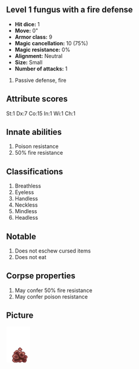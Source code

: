 ## Level 1 fungus with a fire defense

- **Hit dice:** 1
- **Move:** 0"
- **Armor class:** 9
- **Magic cancellation:** 10 (75%)
- **Magic resistance:** 0%
- **Alignment:** Neutral
- **Size:** Small
- **Number of attacks:** 1
1. Passive defense, fire

## Attribute scores

St:1 Dx:7 Co:15 In:1 Wi:1 Ch:1

## Innate abilities

1. Poison resistance
2. 50% fire resistance

## Classifications

1. Breathless
2. Eyeless
3. Handless
4. Neckless
5. Mindless
6. Headless

## Notable

1. Does not eschew cursed items
2. Does not eat

## Corpse properties

1. May confer 50% fire resistance
2. May confer poison resistance

## Picture

![Red mold](https://github.com/hyvanmielenpelit/GnollHackTileSet/blob/main/Monsters/red_mold/red_mold.png)
